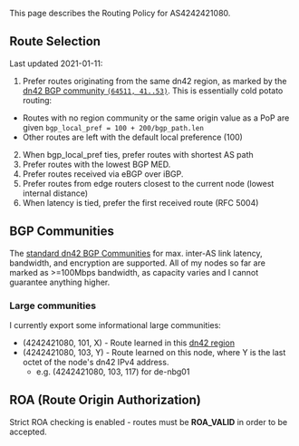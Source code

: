 This page describes the Routing Policy for AS4242421080.

## Route Selection

Last updated 2021-01-11:

1. Prefer routes originating from the same dn42 region, as marked by the [dn42 BGP community `(64511, 41..53)`](https://dn42.dev/howto/Bird-communities). This is essentially cold potato routing:
  - Routes with no region community or the same origin value as a PoP are given `bgp_local_pref = 100 + 200/bgp_path.len`
  - Other routes are left with the default local preference (100)
2. When bgp_local_pref ties, prefer routes with shortest AS path
3. Prefer routes with the lowest BGP MED.
4. Prefer routes received via eBGP over iBGP.
5. Prefer routes from edge routers closest to the current node (lowest internal distance)
6. When latency is tied, prefer the first received route (RFC 5004)

## BGP Communities

The [standard dn42 BGP Communities](https://dn42.net/howto/Bird-communities) for max. inter-AS link latency, bandwidth, and encryption are supported. All of my nodes so far are marked as >=100Mbps bandwidth, as capacity varies and I cannot guarantee anything higher.

### Large communities

I currently export some informational large communities:

- (4242421080, 101, X) - Route learned in this [dn42 region](https://lists.nox.tf/pipermail/dn42/2015-December/001259.html)
- (4242421080, 103, Y) - Route learned on this node, where Y is the last octet of the node's dn42 IPv4 address.
  - e.g. (4242421080, 103, 117) for de-nbg01

## ROA (Route Origin Authorization)

Strict ROA checking is enabled - routes must be **ROA_VALID** in order to be accepted.
